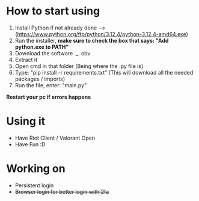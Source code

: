# How to start using
1) Install Python if not already done --> (https://www.python.org/ftp/python/3.12.4/python-3.12.4-amd64.exe)
2) Run the installer, **make sure to check the box that says: "Add python.exe to PATH"**
3) Download the software ._. obv
4) Extract it
5) Open cmd in that folder (Being where the .py file is)
6) Type: "pip install -r requirements.txt" (This will download all the needed packages / imports)
7) Run the file, enter: "main.py"

**Restart your pc if errors happens**

# Using it
- Have Riot Client / Valorant Open
- Have Fun :D

# Working on
- Persistent login
- ~~Browser login for better login with 2fa~~
